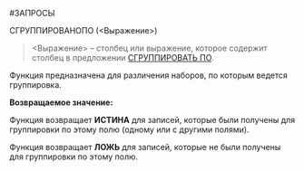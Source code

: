 #ЗАПРОСЫ 

СГРУППИРОВАНОПО (<Выражение>)

> <Выражение> – столбец или выражение, которое содержит столбец в предложении [СГРУППИРОВАТЬ ПО](v8help://SyntaxHelperQueries/GROUPStatement).

Функция предназначена для различения наборов, по которым ведется группировка.

**Возвращаемое значение:** 

Функция возвращает **ИСТИНА** для записей, которые были получены для группировки по этому полю (одному или с другими полями).

Функция возвращает **ЛОЖЬ** для записей, которые не были получены для группировки по этому полю.